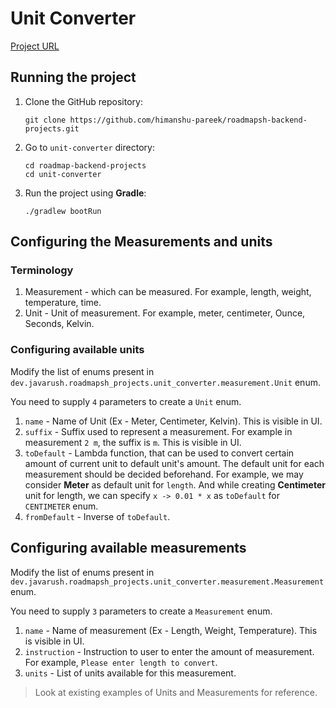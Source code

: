 # Unit Converter

[Project URL](https://roadmap.sh/projects/unit-converter)

## Running the project

1. Clone the GitHub repository:
   ```shell
   git clone https://github.com/himanshu-pareek/roadmapsh-backend-projects.git
    ```
   
2. Go to `unit-converter` directory:
    ```shell
    cd roadmap-backend-projects
    cd unit-converter
    ```

3. Run the project using **Gradle**:
    ```shell
    ./gradlew bootRun
    ```
   
## Configuring the Measurements and units

### Terminology

1. Measurement - which can be measured. For example, length, weight, temperature, time.
2. Unit - Unit of measurement. For example, meter, centimeter, Ounce, Seconds, Kelvin.

### Configuring available units

Modify the list of enums present in `dev.javarush.roadmapsh_projects.unit_converter.measurement.Unit` enum.

You need to supply `4` parameters to create a `Unit` enum.

1. `name` - Name of Unit (Ex - Meter, Centimeter, Kelvin). This is visible in UI.
2. `suffix` - Suffix used to represent a measurement. For example in measurement `2 m`, the suffix is `m`. This is visible in UI.
3. `toDefault` - Lambda function, that can be used to convert certain amount of current unit to default unit's amount. The default unit for each measurement should be decided beforehand. For example, we may consider **Meter** as default unit for `length`. And while creating **Centimeter** unit for length, we can specify `x -> 0.01 * x` as `toDefault` for `CENTIMETER` enum.
4. `fromDefault` - Inverse of `toDefault`.

## Configuring available measurements

Modify the list of enums present in `dev.javarush.roadmapsh_projects.unit_converter.measurement.Measurement` enum.

You need to supply `3` parameters to create a `Measurement` enum.

1. `name` - Name of measurement (Ex - Length, Weight, Temperature). This is visible in UI.
2. `instruction` - Instruction to user to enter the amount of measurement. For example, `Please enter length to convert`.
3. `units` - List of units available for this measurement.

> Look at existing examples of Units and Measurements for reference.

